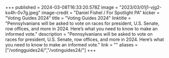 +++
published = 2024-03-08T16:33:20.578Z
image = "2023/03/01j1-vjg2-kx4h-0v7g.jpeg"
image-credit = "Daniel Fishel / For Spotlight PA"
kicker = "Voting Guides 2024"
title = "Voting Guides 2024"
linktitle = "Pennsylvanians will be asked to vote on races for president, U.S. Senate, row offices, and more in 2024. Here’s what you need to know to make an informed vote."
description = "Pennsylvanians will be asked to vote on races for president, U.S. Senate, row offices, and more in 2024. Here’s what you need to know to make an informed vote."
link = ""
aliases = ["/votingguides24/","/votinguides24/"]
+++

